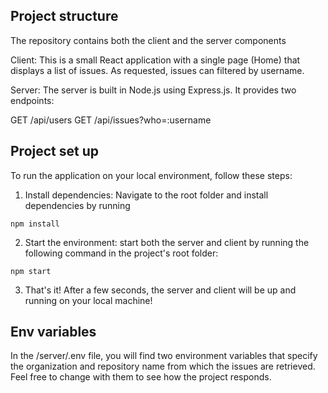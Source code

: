 ## Project structure
The repository contains both the client and the server components

Client: This is a small React application with a single page (Home) that displays a list of issues. As requested, issues can filtered by username.

Server: The server is built in Node.js using Express.js. It provides two endpoints:

GET /api/users
GET /api/issues?who=:username


## Project set up

To run the application on your local environment, follow these steps:
1. Install dependencies: Navigate to the root folder and install dependencies by running
```
npm install
```

2. Start the environment: start both the server and client by running the following command in the project's root folder:
```
npm start 
```

3. That's it! After a few seconds, the server and client will be up and running on your local machine!

## Env variables 
In the /server/.env file, you will find two environment variables that specify the organization and repository name from which the issues are retrieved. Feel free to change with them to see how the project responds.

